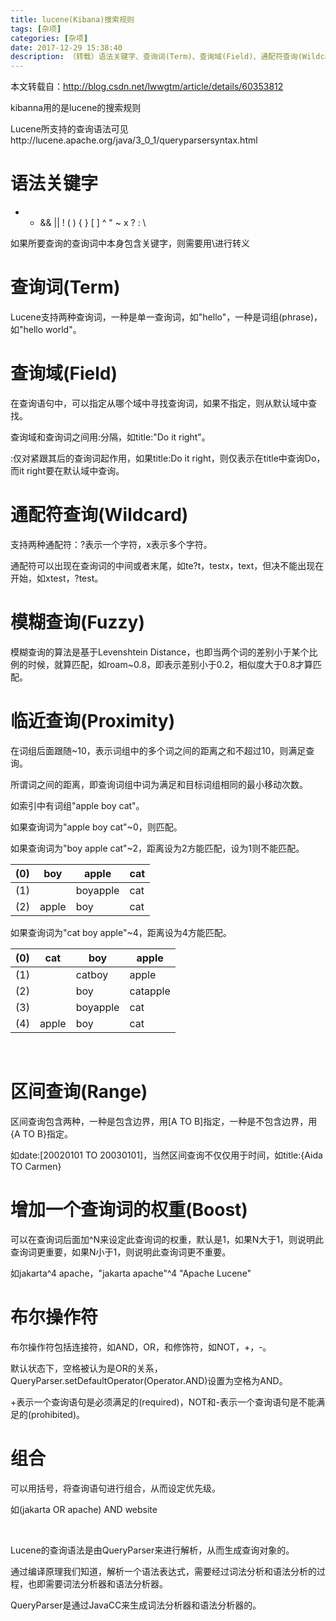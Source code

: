 ```yaml
---
title: lucene(Kibana)搜索规则
tags: [杂项]
categories: [杂项]
date: 2017-12-29 15:38:40
description: （转载）语法关键字、查询词(Term)、查询域(Field)、通配符查询(Wildcard)、模糊查询(Fuzzy)、临近查询(Proximity)、区间查询(Range)、增加一个查询词的权重(Boost)、布尔操作符、组合
---
```


本文转载自：http://blog.csdn.net/lwwgtm/article/details/60353812

kibanna用的是lucene的搜索规则

Lucene所支持的查询语法可见http://lucene.apache.org/java/3_0_1/queryparsersyntax.html

# 语法关键字


+ - && || ! ( ) { } [ ] ^ " ~ x ? : \

如果所要查询的查询词中本身包含关键字，则需要用\进行转义

# 查询词(Term)


Lucene支持两种查询词，一种是单一查询词，如"hello"，一种是词组(phrase)，如"hello world"。

# 查询域(Field)


在查询语句中，可以指定从哪个域中寻找查询词，如果不指定，则从默认域中查找。

查询域和查询词之间用:分隔，如title:"Do it right"。

:仅对紧跟其后的查询词起作用，如果title:Do it right，则仅表示在title中查询Do，而it right要在默认域中查询。

# 通配符查询(Wildcard)


支持两种通配符：?表示一个字符，x表示多个字符。

通配符可以出现在查询词的中间或者末尾，如te?t，testx，text，但决不能出现在开始，如xtest，?test。

# 模糊查询(Fuzzy)


模糊查询的算法是基于Levenshtein Distance，也即当两个词的差别小于某个比例的时候，就算匹配，如roam~0.8，即表示差别小于0.2，相似度大于0.8才算匹配。

# 临近查询(Proximity)


在词组后面跟随~10，表示词组中的多个词之间的距离之和不超过10，则满足查询。

所谓词之间的距离，即查询词组中词为满足和目标词组相同的最小移动次数。

如索引中有词组"apple boy cat"。

如果查询词为"apple boy cat"~0，则匹配。

如果查询词为"boy apple cat"~2，距离设为2方能匹配，设为1则不能匹配。

| (0) | boy | apple | cat | 
| - | - | - | - |
| (1) |   | boyapple | cat | 
| (2) | apple | boy | cat | 

如果查询词为"cat boy apple"~4，距离设为4方能匹配。

| (0) | cat | boy | apple | 
| - | - | - | - |
| (1) |   | catboy | apple | 
| (2) |   | boy | catapple | 
| (3) |   | boyapple | cat | 
| (4) | apple | boy | cat | 

 

# 区间查询(Range)


区间查询包含两种，一种是包含边界，用[A TO B]指定，一种是不包含边界，用{A TO B}指定。

如date:[20020101 TO 20030101]，当然区间查询不仅仅用于时间，如title:{Aida TO Carmen}

# 增加一个查询词的权重(Boost)


可以在查询词后面加^N来设定此查询词的权重，默认是1，如果N大于1，则说明此查询词更重要，如果N小于1，则说明此查询词更不重要。

如jakarta^4 apache，"jakarta apache"^4 "Apache Lucene"

# 布尔操作符


布尔操作符包括连接符，如AND，OR，和修饰符，如NOT，+，-。

默认状态下，空格被认为是OR的关系，QueryParser.setDefaultOperator(Operator.AND)设置为空格为AND。

+表示一个查询语句是必须满足的(required)，NOT和-表示一个查询语句是不能满足的(prohibited)。

# 组合


可以用括号，将查询语句进行组合，从而设定优先级。

如(jakarta OR apache) AND website

 

Lucene的查询语法是由QueryParser来进行解析，从而生成查询对象的。

通过编译原理我们知道，解析一个语法表达式，需要经过词法分析和语法分析的过程，也即需要词法分析器和语法分析器。

QueryParser是通过JavaCC来生成词法分析器和语法分析器的。
